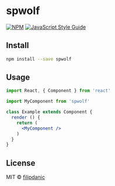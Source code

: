 # spwolf

> 

[![NPM](https://img.shields.io/npm/v/spwolf.svg)](https://www.npmjs.com/package/spwolf) [![JavaScript Style Guide](https://img.shields.io/badge/code_style-standard-brightgreen.svg)](https://standardjs.com)

## Install

```bash
npm install --save spwolf
```

## Usage

```jsx
import React, { Component } from 'react'

import MyComponent from 'spwolf'

class Example extends Component {
  render () {
    return (
      <MyComponent />
    )
  }
}
```

## License

MIT © [filipdanic](https://github.com/filipdanic)
